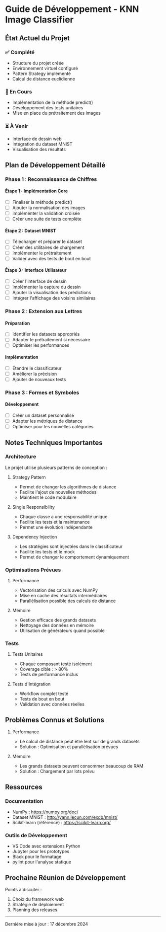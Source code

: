# Guide de Développement - KNN Image Classifier

## État Actuel du Projet

### ✅ Complété

- Structure du projet créée
- Environnement virtuel configuré
- Pattern Strategy implémenté
- Calcul de distance euclidienne

### 🏃 En Cours

- Implémentation de la méthode predict()
- Développement des tests unitaires
- Mise en place du prétraitement des images

### ⏳ À Venir

- Interface de dessin web
- Intégration du dataset MNIST
- Visualisation des résultats

## Plan de Développement Détaillé

### Phase 1 : Reconnaissance de Chiffres

#### Étape 1 : Implémentation Core

- [ ] Finaliser la méthode predict()
- [ ] Ajouter la normalisation des images
- [ ] Implémenter la validation croisée
- [ ] Créer une suite de tests complète

#### Étape 2 : Dataset MNIST

- [ ] Télécharger et préparer le dataset
- [ ] Créer des utilitaires de chargement
- [ ] Implémenter le prétraitement
- [ ] Valider avec des tests de bout en bout

#### Étape 3 : Interface Utilisateur

- [ ] Créer l'interface de dessin
- [ ] Implémenter la capture du dessin
- [ ] Ajouter la visualisation des prédictions
- [ ] Intégrer l'affichage des voisins similaires

### Phase 2 : Extension aux Lettres

#### Préparation

- [ ] Identifier les datasets appropriés
- [ ] Adapter le prétraitement si nécessaire
- [ ] Optimiser les performances

#### Implémentation

- [ ] Étendre le classificateur
- [ ] Améliorer la précision
- [ ] Ajouter de nouveaux tests

### Phase 3 : Formes et Symboles

#### Développement

- [ ] Créer un dataset personnalisé
- [ ] Adapter les métriques de distance
- [ ] Optimiser pour les nouvelles catégories

## Notes Techniques Importantes

### Architecture

Le projet utilise plusieurs patterns de conception :

1. Strategy Pattern

   - Permet de changer les algorithmes de distance
   - Facilite l'ajout de nouvelles méthodes
   - Maintient le code modulaire

2. Single Responsibility

   - Chaque classe a une responsabilité unique
   - Facilite les tests et la maintenance
   - Permet une évolution indépendante

3. Dependency Injection
   - Les stratégies sont injectées dans le classificateur
   - Facilite les tests et le mock
   - Permet de changer le comportement dynamiquement

### Optimisations Prévues

1. Performance

   - Vectorisation des calculs avec NumPy
   - Mise en cache des résultats intermédiaires
   - Parallélisation possible des calculs de distance

2. Mémoire
   - Gestion efficace des grands datasets
   - Nettoyage des données en mémoire
   - Utilisation de générateurs quand possible

### Tests

1. Tests Unitaires

   - Chaque composant testé isolément
   - Coverage cible : > 80%
   - Tests de performance inclus

2. Tests d'Intégration
   - Workflow complet testé
   - Tests de bout en bout
   - Validation avec données réelles

## Problèmes Connus et Solutions

1. Performance

   - Le calcul de distance peut être lent sur de grands datasets
   - Solution : Optimisation et parallélisation prévues

2. Mémoire
   - Les grands datasets peuvent consommer beaucoup de RAM
   - Solution : Chargement par lots prévu

## Ressources

### Documentation

- NumPy : https://numpy.org/doc/
- Dataset MNIST : http://yann.lecun.com/exdb/mnist/
- Scikit-learn (référence) : https://scikit-learn.org/

### Outils de Développement

- VS Code avec extensions Python
- Jupyter pour les prototypes
- Black pour le formatage
- pylint pour l'analyse statique

## Prochaine Réunion de Développement

Points à discuter :

1. Choix du framework web
2. Stratégie de déploiement
3. Planning des releases

---

Dernière mise à jour : 17 décembre 2024
